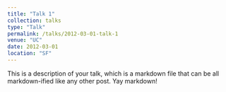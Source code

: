 ```yaml
---
title: "Talk 1"
collection: talks
type: "Talk"
permalink: /talks/2012-03-01-talk-1
venue: "UC"
date: 2012-03-01
location: "SF"
---
```


This is a description of your talk, which is a markdown file that can be all markdown-ified like any other post. Yay markdown!
